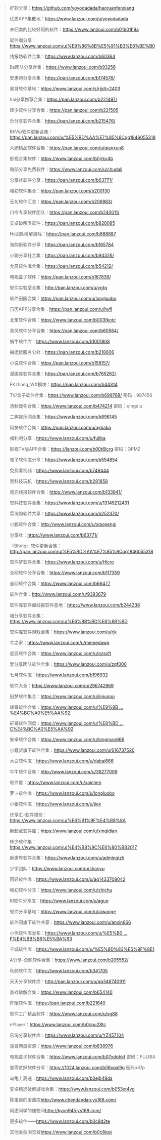 <blockquote><p>好软分享：<a href="https://github.com/yoyodadada/haoruanfenxiang" target="_blank" rel="nofollow noopener">https://github.com/yoyodadada/haoruanfenxiang</a></p>
<p>优质APP集散地：<a href="https://www.lanzoui.com/u/yoyodadada" target="_blank" rel="nofollow noopener">https://www.lanzoui.com/u/yoyodadada</a></p>
<p>未归类的比较好用的软件：<a href="https://www.lanzoui.com/b01b01h9a" target="_blank" rel="nofollow noopener">https://www.lanzoui.com/b01b01h9a</a></p>
<p>软件阁分享：<a href="https://www.lanzoui.com/u/%E9%86%8B%E5%91%B3%E8%BE%B0" target="_blank" rel="nofollow noopener">https://www.lanzoui.com/u/%E9%86%8B%E5%91%B3%E8%BE%B0</a></p>
<p>线报坊软件合集：<a href="https://www.lanzoui.com/b60364" target="_blank" rel="nofollow noopener">https://www.lanzoui.com/b60364</a></p>
<p>Bs团队分享合集：<a href="https://www.lanzoui.com/b93256" target="_blank" rel="nofollow noopener">https://www.lanzoui.com/b93256</a></p>
<p>安惠购分享合集：<a href="https://pan.lanzoui.com/b174576/" target="_blank" rel="nofollow noopener">https://pan.lanzoui.com/b174576/</a></p>
<p>黑哥软件基地：<a href="https://www.lanzoui.com/s/rjjdt=2403" target="_blank" rel="nofollow noopener">https://www.lanzoui.com/s/rjjdt=2403</a></p>
<p>hai分享推荐合集：<a href="https://pan.lanzoui.com/b221497/" target="_blank" rel="nofollow noopener">https://pan.lanzoui.com/b221497/</a></p>
<p>辉少软件分享合集：<a href="https://pan.lanzoui.com/b221505" target="_blank" rel="nofollow noopener">https://pan.lanzoui.com/b221505</a></p>
<p>乐分享软件合集：<a href="https://pan.lanzoui.com/b215476/" target="_blank" rel="nofollow noopener">https://pan.lanzoui.com/b215476/</a></p>
<p>BhVip软件更新合集：<a href="https://pan.lanzoui.com/u/%E5%BD%AA%E7%85%8Cqq1846055318" target="_blank" rel="nofollow noopener">https://pan.lanzoui.com/u/%E5%BD%AA%E7%85%8Cqq1846055318</a></p>
<p>大肥精品软件合集：<a href="https://pan.lanzoui.com/u/qianxun8" target="_blank" rel="nofollow noopener">https://pan.lanzoui.com/u/qianxun8</a></p>
<p>影视合集软件：<a href="https://www.lanzoui.com/b0jrkv4b" target="_blank" rel="nofollow noopener">https://www.lanzoui.com/b0jrkv4b</a></p>
<p>暗部分享免费软件：<a href="https://www.lanzoui.com/u/chudali" target="_blank" rel="nofollow noopener">https://www.lanzoui.com/u/chudali</a></p>
<p>分享社软件分享：<a href="https://pan.lanzoui.com/b63771/" target="_blank" rel="nofollow noopener">https://pan.lanzoui.com/b63771/</a></p>
<p>稚初软件集合：<a href="https://pan.lanzoui.com/b200130" target="_blank" rel="nofollow noopener">https://pan.lanzoui.com/b200130</a></p>
<p>无名软件汇总：<a href="https://pan.lanzoui.com/b206983/" target="_blank" rel="nofollow noopener">https://pan.lanzoui.com/b206983/</a></p>
<p>口令专享软件团队：<a href="https://pan.lanzoui.com/b240011/" target="_blank" rel="nofollow noopener">https://pan.lanzoui.com/b240011/</a></p>
<p>安卓破解类软件：<a href="https://pan.lanzoui.com/b828085" target="_blank" rel="nofollow noopener">https://pan.lanzoui.com/b828085</a></p>
<p>Hs团队破解游戏：<a href="https://pan.lanzoui.com/b888887" target="_blank" rel="nofollow noopener">https://pan.lanzoui.com/b888887</a></p>
<p>淘购街软件分享：<a href="https://pan.lanzoui.com/b165784" target="_blank" rel="nofollow noopener">https://pan.lanzoui.com/b165784</a></p>
<p>小聪分享社合集：<a href="https://pan.lanzoui.com/b94326/" target="_blank" rel="nofollow noopener">https://pan.lanzoui.com/b94326/</a></p>
<p>允晨软件库合集：<a href="https://pan.lanzoui.com/b54212/" target="_blank" rel="nofollow noopener">https://pan.lanzoui.com/b54212/</a></p>
<p>电视盒子软件：<a href="https://pan.lanzoui.com/b167839/" target="_blank" rel="nofollow noopener">https://pan.lanzoui.com/b167839/</a></p>
<p>软件实验室合集：<a href="http://pan.lanzoui.com/u/ygtq" target="_blank" rel="nofollow noopener">http://pan.lanzoui.com/u/ygtq</a></p>
<p>软件田园合集：<a href="https://pan.lanzoui.com/u/longluobo" target="_blank" rel="nofollow noopener">https://pan.lanzoui.com/u/longluobo</a></p>
<p>日历APP分享合集：<a href="https://pan.lanzoui.com/u/hyfl" target="_blank" rel="nofollow noopener">https://pan.lanzoui.com/u/hyfl</a></p>
<p>北笙软件合集：<a href="https://www.lanzoui.com/b003fkotc" target="_blank" rel="nofollow noopener">https://www.lanzoui.com/b003fkotc</a></p>
<p>青风软件分享合集：<a href="https://pan.lanzoui.com/b60564/" target="_blank" rel="nofollow noopener">https://pan.lanzoui.com/b60564/</a></p>
<p>蜗牛软件库：<a href="https://www.lanzoui.com/b1001808" target="_blank" rel="nofollow noopener">https://www.lanzoui.com/b1001808</a></p>
<p>搬运鼠服务公社：<a href="https://pan.lanzoui.com/b218606" target="_blank" rel="nofollow noopener">https://pan.lanzoui.com/b218606</a></p>
<p>小说软件合集：<a href="https://pan.lanzoui.com/b158157/" target="_blank" rel="nofollow noopener">https://pan.lanzoui.com/b158157/</a></p>
<p>漫画类软件合集：<a href="https://pan.lanzoui.com/b765262/" target="_blank" rel="nofollow noopener">https://pan.lanzoui.com/b765262/</a></p>
<p>FKzhang_WX模块：<a href="https://pan.lanzoui.com/b44314" target="_blank" rel="nofollow noopener">https://pan.lanzoui.com/b44314</a></p>
<p>TV/盒子软件合集：<a href="https://www.lanzoui.com/b699768/" target="_blank" rel="nofollow noopener">https://www.lanzoui.com/b699768/</a> 密码：987456</p>
<p>清秋暖冬合集：<a href="https://www.lanzoui.com/b474214" target="_blank" rel="nofollow noopener">https://www.lanzoui.com/b474214</a> 密码：qingqiu</p>
<p>二狗娱乐网合集：<a href="https://www.lanzoui.com/b896145" target="_blank" rel="nofollow noopener">https://www.lanzoui.com/b896145</a></p>
<p>阿友软件合集：<a href="https://pan.lanzoui.com/u/aybaba" target="_blank" rel="nofollow noopener">https://pan.lanzoui.com/u/aybaba</a></p>
<p>福利吧分享：<a href="https://www.lanzoui.com/u/fuliba" target="_blank" rel="nofollow noopener">https://www.lanzoui.com/u/fuliba</a></p>
<p>影视TV版APP合集：<a href="https://lanzoui.com/b00t6lcrg" target="_blank" rel="nofollow noopener">https://lanzoui.com/b00t6lcrg</a> 密码：QPMZ</p>
<p>戏子软件库分享：<a href="https://www.lanzoui.com/b554854" target="_blank" rel="nofollow noopener">https://www.lanzoui.com/b554854</a></p>
<p>免费看视频：<a href="https://www.lanzoui.com/b749444" target="_blank" rel="nofollow noopener">https://www.lanzoui.com/b749444</a></p>
<p>黑科技玩机：<a href="https://www.lanzoui.com/b281858" target="_blank" rel="nofollow noopener">https://www.lanzoui.com/b281858</a></p>
<p>兜兜线报软件合集：<a href="https://www.lanzoui.com/b133841/" target="_blank" rel="nofollow noopener">https://www.lanzoui.com/b133841/</a></p>
<p>软科技软件合集：<a href="https://www.lanzoui.com/u/13145212431" target="_blank" rel="nofollow noopener">https://www.lanzoui.com/u/13145212431</a></p>
<p>霖淘购软件共享：<a href="https://www.lanzoui.com/b252370/" target="_blank" rel="nofollow noopener">https://www.lanzoui.com/b252370/</a></p>
<p>小鹏软件合集：<a href="http://www.lanzoui.com/u/xiaopengi" target="_blank" rel="nofollow noopener">http://www.lanzoui.com/u/xiaopengi</a></p>
<p>分享社：<a href="https://www.lanzoui.com/b63771/" target="_blank" rel="nofollow noopener">https://www.lanzoui.com/b63771/</a></p>
<p>『BhVip』软件更新合集：<a href="http://pan.lanzoui.com/u/%E5%BD%AA%E7%85%8Cqq1846055318" target="_blank" rel="nofollow noopener">http://pan.lanzoui.com/u/%E5%BD%AA%E7%85%8Cqq1846055318</a></p>
<p>软件梦软件合集：<a href="https://www.lanzoui.com/u/Hicro" target="_blank" rel="nofollow noopener">https://www.lanzoui.com/u/Hicro</a></p>
<p>全网软件分享合集：<a href="https://www.lanzoui.com/b117359" target="_blank" rel="nofollow noopener">https://www.lanzoui.com/b117359</a></p>
<p>全网软件合集：<a href="https://www.lanzoui.com/b66477" target="_blank" rel="nofollow noopener">https://www.lanzoui.com/b66477</a></p>
<p>软件合集：<a href="http://www.lanzoui.com/u/9383679" target="_blank" rel="nofollow noopener">http://www.lanzoui.com/u/9383679</a></p>
<p>软件库软件阁线报软件基地：<a href="https://www.lanzoui.com/b244238" target="_blank" rel="nofollow noopener">https://www.lanzoui.com/b244238</a></p>
<p>嗨分享软件合集：<a href="https://www.lanzoui.com/u/%E6%8B%BD%E6%8B%BD" target="_blank" rel="nofollow noopener">https://www.lanzoui.com/u/%E6%8B%BD%E6%8B%BD</a></p>
<p>软件库软件游戏合集：<a href="https://www.lanzoui.com/u/rjk" target="_blank" rel="nofollow noopener">https://www.lanzoui.com/u/rjk</a></p>
<p>牛之家：<a href="https://www.lanzoui.com/u/memedawq" target="_blank" rel="nofollow noopener">https://www.lanzoui.com/u/memedawq</a></p>
<p>星辰软件合集：<a href="https://www.lanzoui.com/u/azsoft" target="_blank" rel="nofollow noopener">https://www.lanzoui.com/u/azsoft</a></p>
<p>爱分享团队软件合集：<a href="https://www.lanzoui.com/u/zqf000" target="_blank" rel="nofollow noopener">https://www.lanzoui.com/u/zqf000</a></p>
<p>七月软件库：<a href="https://www.lanzoui.com/b196932" target="_blank" rel="nofollow noopener">https://www.lanzoui.com/b196932</a></p>
<p>软件大全：<a href="https://www.lanzoui.com/u/296742969" target="_blank" rel="nofollow noopener">https://www.lanzoui.com/u/296742969</a></p>
<p>旧梦软件集合：<a href="https://www.lanzoui.com/u/jinjunpo" target="_blank" rel="nofollow noopener">https://www.lanzoui.com/u/jinjunpo</a></p>
<p>雄哥软件合集：<a href="https://www.lanzoui.com/u/%E9%9B%84%E5%93%A5%E7%BD%91%E7%BB%9C%E4%BC%A0%E5%AA%92." target="_blank" rel="nofollow noopener">https://www.lanzoui.com/u/%E9%9B ... %E4%BC%A0%E5%AA%92.</a></p>
<p>轩哥软件网盘：<a href="https://www.lanzoui.com/u/%E8%BD%A9%E5%93%A5%E7%BD%91%E7%BB%9C%E4%BC%A0%E5%AA%92" target="_blank" rel="nofollow noopener">https://www.lanzoui.com/u/%E8%BD ... C%E4%BC%A0%E5%AA%92</a></p>
<p>安卓软件合集：<a href="https://www.lanzoui.com/u/langman666" target="_blank" rel="nofollow noopener">https://www.lanzoui.com/u/langman666</a></p>
<p>小蠢货旗下软件合集：<a href="https://www.lanzoui.com/u/616737520" target="_blank" rel="nofollow noopener">https://www.lanzoui.com/u/616737520</a></p>
<p>大白软件库：<a href="https://www.lanzoui.com/u/dabai666" target="_blank" rel="nofollow noopener">https://www.lanzoui.com/u/dabai666</a></p>
<p>牛牛软件合集：<a href="http://www.lanzoui.com/u/36277009" target="_blank" rel="nofollow noopener">http://www.lanzoui.com/u/36277009</a></p>
<p>软件屋：<a href="https://www.lanzoui.com/u/xaichen" target="_blank" rel="nofollow noopener">https://www.lanzoui.com/u/xaichen</a></p>
<p>萝卜软件库：<a href="https://www.lanzoui.com/u/longluobo" target="_blank" rel="nofollow noopener">https://www.lanzoui.com/u/longluobo</a></p>
<p>小银软件库：<a href="https://www.lanzoui.com/u/jiek" target="_blank" rel="nofollow noopener">https://www.lanzoui.com/u/jiek</a></p>
<p>优享汇-软件镖局：<a href="https://www.lanzoui.com/u/%E6%B1%9F%E4%B8%8A" target="_blank" rel="nofollow noopener">https://www.lanzoui.com/u/%E6%B1%9F%E4%B8%8A</a></p>
<p>新起点软件库：<a href="https://www.lanzoui.com/u/xinqidian" target="_blank" rel="nofollow noopener">https://www.lanzoui.com/u/xinqidian</a></p>
<p>辉少软件集：<a href="https://www.lanzoui.com/u/%E4%B8%9C%E6%80%BB2017" target="_blank" rel="nofollow noopener">https://www.lanzoui.com/u/%E4%B8%9C%E6%80%BB2017</a></p>
<p>新世界软件合集：<a href="https://www.lanzoui.com/u/adminqizh" target="_blank" rel="nofollow noopener">https://www.lanzoui.com/u/adminqizh</a></p>
<p>少宇团队：<a href="https://www.lanzoui.com/u/shaoyu" target="_blank" rel="nofollow noopener">https://www.lanzoui.com/u/shaoyu</a></p>
<p>阿轻软件库：<a href="https://www.lanzoui.com/u/aq1433709042" target="_blank" rel="nofollow noopener">https://www.lanzoui.com/u/aq1433709042</a></p>
<p>稚初软件分享：<a href="https://www.lanzoui.com/u/zhichu" target="_blank" rel="nofollow noopener">https://www.lanzoui.com/u/zhichu</a></p>
<p>Kl软件分享库：<a href="https://www.lanzoui.com/u/aguo" target="_blank" rel="nofollow noopener">https://www.lanzoui.com/u/aguo</a></p>
<p>软件分享基地：<a href="https://www.lanzoui.com/u/aiwange" target="_blank" rel="nofollow noopener">https://www.lanzoui.com/u/aiwange</a></p>
<p>软件园旗下软件共享：<a href="https://www.lanzoui.com/u/anxin666" target="_blank" rel="nofollow noopener">https://www.lanzoui.com/u/anxin666</a></p>
<p>小伟软件库发布：<a href="https://www.lanzoui.com/u/%E5%B0%8F%E4%BC%9F%E8%BD%AF%E4%BB%B6%E5%BA%93" target="_blank" rel="nofollow noopener">https://www.lanzoui.com/u/%E5%B0 ... F%E4%BB%B6%E5%BA%93</a></p>
<p>千城软件库：<a href="https://www.lanzoui.com/u/%E5%8D%83%E5%9F%8E1" target="_blank" rel="nofollow noopener">https://www.lanzoui.com/u/%E5%8D%83%E5%9F%8E1</a></p>
<p>A分享-全网软件合集：<a href="https://www.lanzoui.com/b205552/" target="_blank" rel="nofollow noopener">https://www.lanzoui.com/b205552/</a></p>
<p>秋颜软件库：<a href="https://www.lanzoui.com/b341705" target="_blank" rel="nofollow noopener">https://www.lanzoui.com/b341705</a></p>
<p>天天分享软件库：<a href="http://pan.lanzoui.com/u/qq348740911" target="_blank" rel="nofollow noopener">http://pan.lanzoui.com/u/qq348740911</a></p>
<p>游戏破解合集：<a href="https://www.lanzoui.com/b654140" target="_blank" rel="nofollow noopener">https://www.lanzoui.com/b654140</a></p>
<p>阡陌软件库：<a href="https://pan.lanzoui.com/b221640" target="_blank" rel="nofollow noopener">https://pan.lanzoui.com/b221640</a></p>
<p>软件工厂精品软件：<a href="https://www.lanzoui.com/u/sg88" target="_blank" rel="nofollow noopener">https://www.lanzoui.com/u/sg88</a></p>
<p>nPlayer：<a href="https://www.lanzoui.com/b0cpu28tc" target="_blank" rel="nofollow noopener">https://www.lanzoui.com/b0cpu28tc</a></p>
<p>乐淘分享软件库：<a href="https://www.lanzoui.com/u/YZ457104" target="_blank" rel="nofollow noopener">https://www.lanzoui.com/u/YZ457104</a></p>
<p>滚哥网盘资源：<a href="https://www.lanzoui.com/b838976" target="_blank" rel="nofollow noopener">https://www.lanzoui.com/b838976</a></p>
<p>电视盒子软件合集：<a href="https://www.lanzoui.com/b07xdohkf" target="_blank" rel="nofollow noopener">https://www.lanzoui.com/b07xdohkf</a> 密码：FULIBA</p>
<p>壹零贰肆软件分享：<a href="https://1024.lanzoui.com/b06xqal9g" target="_blank" rel="nofollow noopener">https://1024.lanzoui.com/b06xqal9g</a> 密码:dl7p</p>
<p>乌龟上高速：<a href="https://www.lanzoui.com/b0ejb48da" target="_blank" rel="nofollow noopener">https://www.lanzoui.com/b0ejb48da</a></p>
<p>安卓精选破解游戏合集：<a href="https://www.lanzoui.com/b053xt4vg" target="_blank" rel="nofollow noopener">https://www.lanzoui.com/b053xt4vg</a></p>
<p>陈蛋蛋的宝藏库<a href="http://www.chendandan.ys168.com/" target="_blank" rel="nofollow noopener">http://www.chendandan.ys168.com/</a></p>
<p>阿虚同学的储物间<a href="http://kyon945.ys168.com/" target="_blank" rel="nofollow noopener">http://kyon945.ys168.com/</a></p>
<p>更多软件——<a href="https://www.lanzoui.com/b0c8d2te" target="_blank" rel="nofollow noopener">https://www.lanzoui.com/b0c8d2te</a></p>
<p>其他类型浏览器<a href="https://www.lanzoui.com/b0c8jqyj" target="_blank" rel="nofollow noopener">https://www.lanzoui.com/b0c8jqyj</a></p></blockquote>
